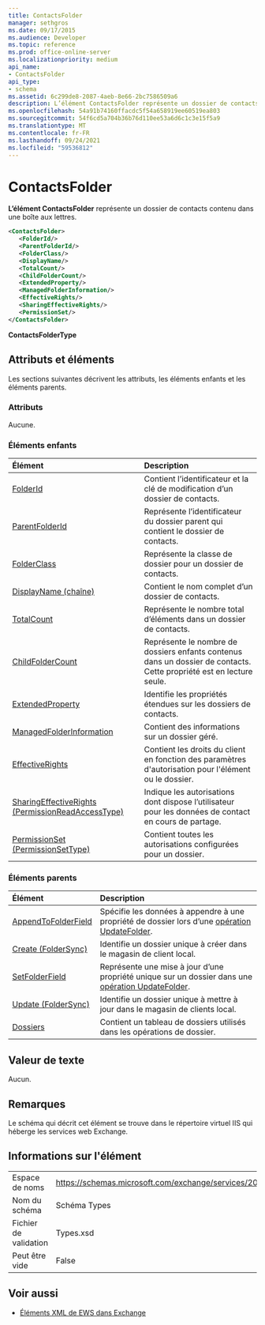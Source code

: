 ```yaml
---
title: ContactsFolder
manager: sethgros
ms.date: 09/17/2015
ms.audience: Developer
ms.topic: reference
ms.prod: office-online-server
ms.localizationpriority: medium
api_name:
- ContactsFolder
api_type:
- schema
ms.assetid: 6c299de8-2087-4aeb-8e66-2bc7586509a6
description: L’élément ContactsFolder représente un dossier de contacts contenu dans une boîte aux lettres.
ms.openlocfilehash: 54a91b74160ffacdc5f54a658919ee60519ea803
ms.sourcegitcommit: 54f6cd5a704b36b76d110ee53a6d6c1c3e15f5a9
ms.translationtype: MT
ms.contentlocale: fr-FR
ms.lasthandoff: 09/24/2021
ms.locfileid: "59536812"
---
```

# <a name="contactsfolder"></a>ContactsFolder

**L’élément ContactsFolder** représente un dossier de contacts contenu dans une boîte aux lettres. 
  
```xml
<ContactsFolder>
   <FolderId/>
   <ParentFolderId/>
   <FolderClass/>
   <DisplayName/>
   <TotalCount/>
   <ChildFolderCount/>
   <ExtendedProperty/>
   <ManagedFolderInformation/>
   <EffectiveRights/>
   <SharingEffectiveRights/>
   <PermissionSet/>
</ContactsFolder>
```

 **ContactsFolderType**
## <a name="attributes-and-elements"></a>Attributs et éléments

Les sections suivantes décrivent les attributs, les éléments enfants et les éléments parents.
  
### <a name="attributes"></a>Attributs

Aucune.
  
### <a name="child-elements"></a>Éléments enfants

|**Élément**|**Description**|
|:-----|:-----|
|[FolderId](folderid.md) <br/> |Contient l’identificateur et la clé de modification d’un dossier de contacts.  <br/> |
|[ParentFolderId](parentfolderid.md) <br/> |Représente l’identificateur du dossier parent qui contient le dossier de contacts.  <br/> |
|[FolderClass](folderclass.md) <br/> |Représente la classe de dossier pour un dossier de contacts.  <br/> |
|[DisplayName (chaîne)](displayname-string.md) <br/> |Contient le nom complet d’un dossier de contacts.  <br/> |
|[TotalCount](totalcount.md) <br/> |Représente le nombre total d’éléments dans un dossier de contacts.  <br/> |
|[ChildFolderCount](childfoldercount.md) <br/> |Représente le nombre de dossiers enfants contenus dans un dossier de contacts. Cette propriété est en lecture seule.  <br/> |
|[ExtendedProperty](extendedproperty.md) <br/> |Identifie les propriétés étendues sur les dossiers de contacts.  <br/> |
|[ManagedFolderInformation](managedfolderinformation.md) <br/> |Contient des informations sur un dossier géré.  <br/> |
|[EffectiveRights](effectiverights.md) <br/> |Contient les droits du client en fonction des paramètres d'autorisation pour l'élément ou le dossier.  <br/> |
|[SharingEffectiveRights (PermissionReadAccessType)](sharingeffectiverights-permissionreadaccesstype.md) <br/> |Indique les autorisations dont dispose l’utilisateur pour les données de contact en cours de partage.  <br/> |
|[PermissionSet (PermissionSetType)](permissionset-permissionsettype.md) <br/> |Contient toutes les autorisations configurées pour un dossier.  <br/> |
   
### <a name="parent-elements"></a>Éléments parents

|**Élément**|**Description**|
|:-----|:-----|
|[AppendToFolderField](appendtofolderfield.md) <br/> |Spécifie les données à appendre à une propriété de dossier lors d’une [opération UpdateFolder](updatefolder-operation.md).  <br/> |
|[Create (FolderSync)](create-foldersync.md) <br/> |Identifie un dossier unique à créer dans le magasin de client local.  <br/> |
|[SetFolderField](setfolderfield.md) <br/> |Représente une mise à jour d’une propriété unique sur un dossier dans une [opération UpdateFolder](updatefolder-operation.md).  <br/> |
|[Update (FolderSync)](update-foldersync.md) <br/> |Identifie un dossier unique à mettre à jour dans le magasin de clients local.  <br/> |
|[Dossiers](folders-ex15websvcsotherref.md) <br/> |Contient un tableau de dossiers utilisés dans les opérations de dossier.  <br/> |
   
## <a name="text-value"></a>Valeur de texte

Aucun.
  
## <a name="remarks"></a>Remarques

Le schéma qui décrit cet élément se trouve dans le répertoire virtuel IIS qui héberge les services web Exchange.
  
## <a name="element-information"></a>Informations sur l'élément

|||
|:-----|:-----|
|Espace de noms  <br/> |https://schemas.microsoft.com/exchange/services/2006/types  <br/> |
|Nom du schéma  <br/> |Schéma Types  <br/> |
|Fichier de validation  <br/> |Types.xsd  <br/> |
|Peut être vide  <br/> |False  <br/> |
   
## <a name="see-also"></a>Voir aussi



- [Éléments XML de EWS dans Exchange](ews-xml-elements-in-exchange.md)

